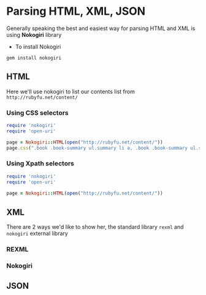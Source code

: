 # Parsing HTML, XML, JSON

Generally speaking the best and easiest way for parsing HTML and XML is using **Nokogiri** library

- To install Nokogiri
```
gem install nokogiri
```

## HTML

Here we'll use nokogiri to list our contents list from `http://rubyfu.net/content/`

### Using CSS selectors
```ruby
require 'nokogiri'
require 'open-uri'

page = Nokogiri::HTML(open("http://rubyfu.net/content/"))
page.css(".book .book-summary ul.summary li a, .book .book-summary ul.summary li span").each { |css| puts css.text.strip.squeeze.gsub("\n", '')}
```

### Using Xpath selectors
```ruby
require 'nokogiri'
require 'open-uri'

page = Nokogiri::HTML(open("http://rubyfu.net/content/"))


```


## XML
There are 2 ways we'd like to show her, the standard library `rexml` and `nokogiri` external library 


### REXML




### Nokogiri


## JSON
